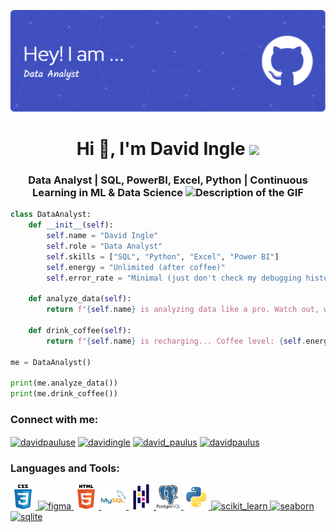 ![GitHub Banner](https://github.com/davidingle188/Github_banner/blob/main/github-header-image%20(2).png)
<h1 align="center">Hi 👋, I'm David Ingle <img src="https://media.giphy.com/media/WUlplcMpOCEmTGBtBW/giphy.gif" width="120"></h1>
<h3 align="center">Data Analyst | SQL, PowerBI, Excel, Python | Continuous Learning in ML & Data Science <img src="https://user-images.githubusercontent.com/74038190/235294015-47144047-25ab-417c-af1b-6746820a20ff.gif" alt="Description of the GIF" width="40">
</h3>


```python
class DataAnalyst:
    def __init__(self):
        self.name = "David Ingle"
        self.role = "Data Analyst"
        self.skills = ["SQL", "Python", "Excel", "Power BI"]
        self.energy = "Unlimited (after coffee)"
        self.error_rate = "Minimal (just don't check my debugging history)"
        
    def analyze_data(self):
        return f"{self.name} is analyzing data like a pro. Watch out, world!"

    def drink_coffee(self):
        return f"{self.name} is recharging... Coffee level: {self.energy}"

me = DataAnalyst()

print(me.analyze_data())
print(me.drink_coffee())
```
<h3 align="left">Connect with me:</h3>
<p align="left">
<a href="https://linkedin.com/in/davidpauluse" target="blank"><img align="center" src="https://raw.githubusercontent.com/rahuldkjain/github-profile-readme-generator/master/src/images/icons/Social/linked-in-alt.svg" alt="davidpauluse" height="30" width="40" /></a>
<a href="https://kaggle.com/davidingle" target="blank"><img align="center" src="https://raw.githubusercontent.com/rahuldkjain/github-profile-readme-generator/master/src/images/icons/Social/kaggle.svg" alt="davidingle" height="30" width="40" /></a>
<a href="https://www.leetcode.com/david_paulus" target="blank"><img align="center" src="https://raw.githubusercontent.com/rahuldkjain/github-profile-readme-generator/master/src/images/icons/Social/leet-code.svg" alt="david_paulus" height="30" width="40" /></a>
<a href="https://discord.gg/davidpaulus" target="blank"><img align="center" src="https://raw.githubusercontent.com/rahuldkjain/github-profile-readme-generator/master/src/images/icons/Social/discord.svg" alt="davidpaulus" height="30" width="40" /></a>
</p>

<h3 align="left">Languages and Tools:</h3>
<p align="left"> <a href="https://www.w3schools.com/css/" target="_blank" rel="noreferrer"> <img src="https://raw.githubusercontent.com/devicons/devicon/master/icons/css3/css3-original-wordmark.svg" alt="css3" width="40" height="40"/> </a> <a href="https://www.figma.com/" target="_blank" rel="noreferrer"> <img src="https://www.vectorlogo.zone/logos/figma/figma-icon.svg" alt="figma" width="40" height="40"/> </a> <a href="https://www.w3.org/html/" target="_blank" rel="noreferrer"> <img src="https://raw.githubusercontent.com/devicons/devicon/master/icons/html5/html5-original-wordmark.svg" alt="html5" width="40" height="40"/> </a> <a href="https://www.mysql.com/" target="_blank" rel="noreferrer"> <img src="https://raw.githubusercontent.com/devicons/devicon/master/icons/mysql/mysql-original-wordmark.svg" alt="mysql" width="40" height="40"/> </a> <a href="https://pandas.pydata.org/" target="_blank" rel="noreferrer"> <img src="https://raw.githubusercontent.com/devicons/devicon/2ae2a900d2f041da66e950e4d48052658d850630/icons/pandas/pandas-original.svg" alt="pandas" width="40" height="40"/> </a> <a href="https://www.postgresql.org" target="_blank" rel="noreferrer"> <img src="https://raw.githubusercontent.com/devicons/devicon/master/icons/postgresql/postgresql-original-wordmark.svg" alt="postgresql" width="40" height="40"/> </a> <a href="https://www.python.org" target="_blank" rel="noreferrer"> <img src="https://raw.githubusercontent.com/devicons/devicon/master/icons/python/python-original.svg" alt="python" width="40" height="40"/> </a> <a href="https://scikit-learn.org/" target="_blank" rel="noreferrer"> <img src="https://upload.wikimedia.org/wikipedia/commons/0/05/Scikit_learn_logo_small.svg" alt="scikit_learn" width="40" height="40"/> </a> <a href="https://seaborn.pydata.org/" target="_blank" rel="noreferrer"> <img src="https://seaborn.pydata.org/_images/logo-mark-lightbg.svg" alt="seaborn" width="40" height="40"/> </a> <a href="https://www.sqlite.org/" target="_blank" rel="noreferrer"> <img src="https://www.vectorlogo.zone/logos/sqlite/sqlite-icon.svg" alt="sqlite" width="40" height="40"/> </a> </p>
